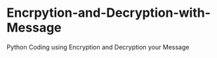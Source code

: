 # Encrpytion-and-Decryption-with-Message
Python Coding using Encryption and Decryption your Message
